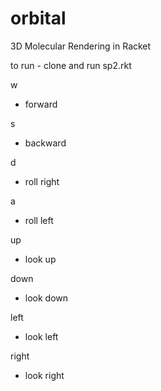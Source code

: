 # orbital
3D Molecular Rendering in Racket

to run - clone and run sp2.rkt

w
- forward

s
 - backward

d 
- roll right

a
 - roll left

up 
- look up

down 
- look down

left 
- look left

right 
- look right

